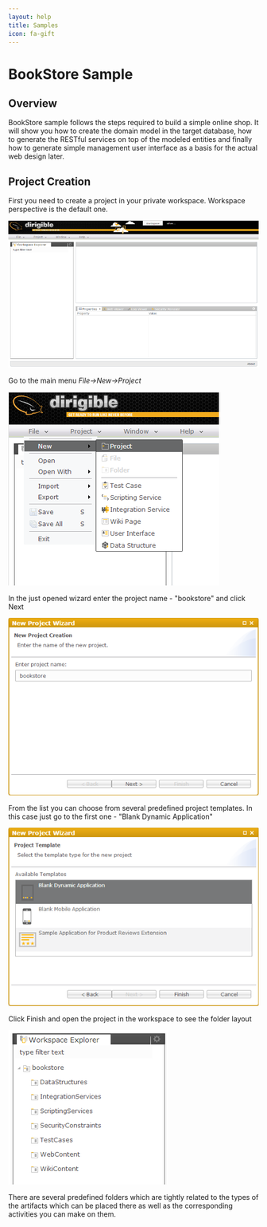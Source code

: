 ```yaml
---
layout: help
title: Samples
icon: fa-gift
---
```


BookStore Sample
===

Overview
---

BookStore sample follows the steps required to build a simple online shop.
It will show you how to create the domain model in the target database, how to generate the RESTful services on top of the modeled entities and finally how to generate simple management user interface as a basis for the actual web design later.

Project Creation
---

First you need to create a project in your private workspace. Workspace perspective is the default one.

![Workspace Empty](bookstore/1_books_workspace_empty.png)

Go to the main menu *File->New->Project*

![New Project Menu](bookstore/2_books_new_project_menu.png)

In the just opened wizard enter the project name - "bookstore" and click Next

![New Project Wizard Name](bookstore/3_books_new_project_wizard_name.png)

From the list you can choose from several predefined project templates. 
In this case just go to the first one - "Blank Dynamic Application"

![New Project Wizard Template](bookstore/4_books_new_project_wizard_template.png)

Click Finish and open the project in the workspace to see the folder layout

![New Project Layout](bookstore/5_books_new_project_layout.png)

There are several predefined folders which are tightly related to the types of the artifacts which can be placed there as well as the corresponding activities you can make on them.


